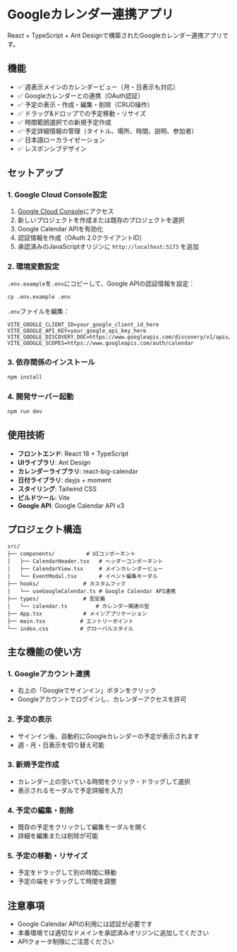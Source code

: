 # Googleカレンダー連携アプリ

React + TypeScript + Ant Designで構築されたGoogleカレンダー連携アプリです。

## 機能

- ✅ 週表示メインのカレンダービュー（月・日表示も対応）
- ✅ Googleカレンダーとの連携（OAuth認証）
- ✅ 予定の表示・作成・編集・削除（CRUD操作）
- ✅ ドラッグ&ドロップでの予定移動・リサイズ
- ✅ 時間範囲選択での新規予定作成
- ✅ 予定詳細情報の管理（タイトル、場所、時間、説明、参加者）
- ✅ 日本語ローカライゼーション
- ✅ レスポンシブデザイン

## セットアップ

### 1. Google Cloud Console設定

1. [Google Cloud Console](https://console.cloud.google.com/)にアクセス
2. 新しいプロジェクトを作成または既存のプロジェクトを選択
3. Google Calendar APIを有効化
4. 認証情報を作成（OAuth 2.0クライアントID）
5. 承認済みのJavaScriptオリジンに `http://localhost:5173` を追加

### 2. 環境変数設定

`.env.example`を`.env`にコピーして、Google APIの認証情報を設定：

```bash
cp .env.example .env
```

`.env`ファイルを編集：

```env
VITE_GOOGLE_CLIENT_ID=your_google_client_id_here
VITE_GOOGLE_API_KEY=your_google_api_key_here
VITE_GOOGLE_DISCOVERY_DOC=https://www.googleapis.com/discovery/v1/apis/calendar/v3/rest
VITE_GOOGLE_SCOPES=https://www.googleapis.com/auth/calendar
```

### 3. 依存関係のインストール

```bash
npm install
```

### 4. 開発サーバー起動

```bash
npm run dev
```

## 使用技術

- **フロントエンド**: React 18 + TypeScript
- **UIライブラリ**: Ant Design
- **カレンダーライブラリ**: react-big-calendar
- **日付ライブラリ**: dayjs + moment
- **スタイリング**: Tailwind CSS
- **ビルドツール**: Vite
- **Google API**: Google Calendar API v3

## プロジェクト構造

```
src/
├── components/          # UIコンポーネント
│   ├── CalendarHeader.tsx   # ヘッダーコンポーネント
│   ├── CalendarView.tsx     # メインカレンダービュー
│   └── EventModal.tsx       # イベント編集モーダル
├── hooks/              # カスタムフック
│   └── useGoogleCalendar.ts # Google Calendar API連携
├── types/              # 型定義
│   └── calendar.ts         # カレンダー関連の型
├── App.tsx             # メインアプリケーション
├── main.tsx           # エントリーポイント
└── index.css          # グローバルスタイル
```

## 主な機能の使い方

### 1. Googleアカウント連携
- 右上の「Googleでサインイン」ボタンをクリック
- Googleアカウントでログインし、カレンダーアクセスを許可

### 2. 予定の表示
- サインイン後、自動的にGoogleカレンダーの予定が表示されます
- 週・月・日表示を切り替え可能

### 3. 新規予定作成
- カレンダー上の空いている時間をクリック・ドラッグして選択
- 表示されるモーダルで予定詳細を入力

### 4. 予定の編集・削除
- 既存の予定をクリックして編集モーダルを開く
- 詳細を編集または削除が可能

### 5. 予定の移動・リサイズ
- 予定をドラッグして別の時間に移動
- 予定の端をドラッグして時間を調整

## 注意事項

- Google Calendar APIの利用には認証が必要です
- 本番環境では適切なドメインを承認済みオリジンに追加してください
- APIクォータ制限にご注意ください